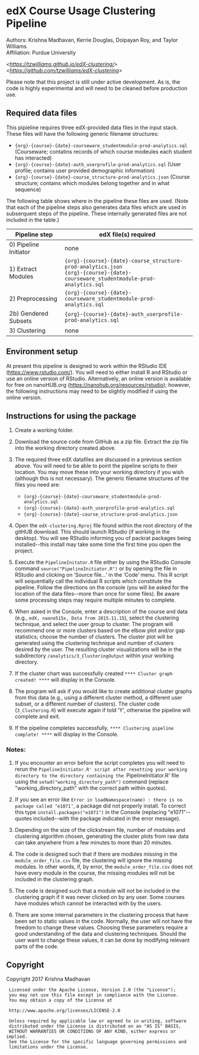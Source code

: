 edX Course Usage Clustering Pipeline
==============
Authors:      Krishna Madhavan, Kerrie Douglas, Doipayan Roy, and Taylor Williams  
Affiliation:  Purdue University

_&lt;<https://tzwilliams.github.io/edX-clustering/>&gt;_  
_&lt;<https://github.com/tzwilliams/edX-clustering>&gt;_

Please note that this project is still under active development.  As is, the code is highly experimental and will need to be cleaned before production use.


## Required data files
This pipieline requires three edX-provided data files in the input stack.  These files will have the following generic filename structures:  

* `{org}-{course}-{date}-courseware_studentmodule-prod-analytics.sql` (Courseware; contatins records of which course modeules each student has interacted)
* `{org}-{course}-{date}-auth_userprofile-prod-analytics.sql` (User profile; contains user provided demographic information)
* `{org}-{course}-{date}-course_structure-prod-analytics.json` (Course structure; contains which modules belong together and in what sequence)
    
The following table shows where in the pipeline these files are used.  (Note that each of the pipeline steps also generates data files which are used in subserquent steps of the pipeline.  These internally generated files are not included in the table.)

Pipeline step | edX file(s) required 
-------------- | ------------------ 
0) Pipeline Initiator | none | 
1) Extract Modules | `{org}-{course}-{date}-course_structure-prod-analytics.json` <br> `{org}-{course}-{date}-courseware_studentmodule-prod-analytics.sql`
2) Preprocessing | `{org}-{course}-{date}-courseware_studentmodule-prod-analytics.sql` 
2b) Gendered Subsets | `{org}-{course}-{date}-auth_userprofile-prod-analytics.sql`  
3) Clustering | none | 



## Environment setup
At present this pipeline is designed to work within the RStudio IDE (https://www.rstudio.com/).  You will need to either install R and RStudio or use an online version of RStudio.  Alternatively, an online version is available for free on nanoHUB.org (https://nanohub.org/resources/rstudio); however, the following instructions may need to be slightly modified if using the online version.

## Instructions for using the package
1)	Create a working folder.  

1)  Download the source code from GitHub as a zip file.  Extract the zip file into the working directory created above. 

1)	The required three edX datafiles are discussed in a previous section above.  You will need to be able to point the pipeline scripts to their location.  You may move these into your working directory if you wish (although this is not necessary).  The generic filename structures of the files you need are:  
    * `{org}-{course}-{date}-courseware_studentmodule-prod-analytics.sql`
    * `{org}-{course}-{date}-auth_userprofile-prod-analytics.sql` 
    * `{org}-{course}-{date}-course_structure-prod-analytics.json`
      

1)  Open the `edX-clustering.Rproj` file found within the root directory of the gitHUB download.  This should launch RStudio (if working in the desktop).  You will see RStudio informing you of packrat packages being installed--this install may take some time the first time you open the project.

1)  Execute the `PipelineInitator.R` file either by using the RStudio Console command `source("PipelineInitiator.R")` or by opening the file in RStudio and clicking on ‘Source file...’ in the ‘Code’ menu.  This R script will sequentially call the individual R scripts which constitute the pipeline.  Follow the directions on the console (you will be asked for the location of the data files--more than once for some files).  Be aware some processing steps may require multiple minutes to complete.

1)  When asked in the Console, enter a description of the course and data (e.g., `edX, naono515x, Data from 2015.11.15`), select the clustering technique, and select the user group to cluster.  The program will recommend one or more clusters based on the elbow plot and/or gap statistics; choose the number of clusters. The cluster plot will be generated using the clustering technique and number of clusters desired by the user.  The resulting cluster visualizations will be in the subdirectory `/analytics/3_ClusteringOutput` within your working directory.

1)  If the cluster chart was successfully created `**** Cluster graph created! ****` will display in the Console.

1)  The program will ask if you would like to create additional cluster graphs from this data (e.g., using a different cluster method, a different user subset, or a different number of clusters).  The cluster code (`3_Clustering.R`) will execute again if told 'Y', otherwise the pipeline will complete and exit.

1)  If the pipeline completes successfully, `**** Clustering pipeline complete! ****` will display in the Console.



### Notes:
1)  If you encounter an error before the script completes you will need to rerun the `PipelineInitiator.R' script after resetting your working directory to the directory containing the `PipelineInitiator.R' file using the `setwd("working_directory_path")` command (replace "working_directory_path" with the correct path within quotes).

1)  If you see an error like `Error in loadNamespace(name) : there is no package called ‘e1071’`, a package did not properly install.  To correct this type `install.packages("e1071")` in the Console (replacing "e1071"--quotes included--with the package indicated in the error message).

1)	Depending on the size of the clickstream file, number of modules and clustering algorithm chosen, generating the cluster plots from raw data can take anywhere from a few minutes to more than 20 minutes.

1)	The code is designed such that if there are modules missing in the `module_order_file.csv` file, the clustering will ignore the missing modules. In other words, if, by error, the `module_order_file.csv` does not have every module in the course, the missing modules will not be included in the clustering graph.

1) 	The code is designed such that a module will not be included in the clustering graph if it was never clicked on by any user.  Some courses have modules which cannot be interacted with by the users. 

1)	There are some internal parameters in the clustering process that have been set to static values in the code. Normally, the user will not have the freedom to change these values.  Choosing these parameters require a good understanding of the data and clustering techniques. Should the user want to change these values, it can be done by modifying relevant parts of the code.


## Copyright
 Copyright 2017 Krishna Madhavan
 
     Licensed under the Apache License, Version 2.0 (the "License");
     you may not use this file except in compliance with the License.
     You may obtain a copy of the License at
     
     http://www.apache.org/licenses/LICENSE-2.0
     
     Unless required by applicable law or agreed to in writing, software
     distributed under the License is distributed on an "AS IS" BASIS,
     WITHOUT WARRANTIES OR CONDITIONS OF ANY KIND, either express or implied.
     See the License for the specific language governing permissions and
     limitations under the License.
